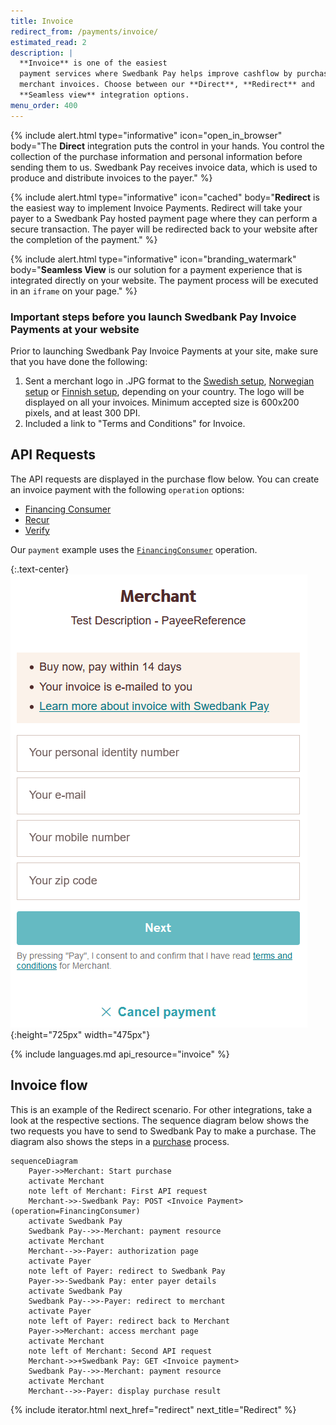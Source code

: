 ```yaml
---
title: Invoice 
redirect_from: /payments/invoice/
estimated_read: 2
description: |
  **Invoice** is one of the easiest
  payment services where Swedbank Pay helps improve cashflow by purchasing
  merchant invoices. Choose between our **Direct**, **Redirect** and
  **Seamless view** integration options.
menu_order: 400
---
```


{% include alert.html type="informative"
                      icon="open_in_browser"
                      body="The **Direct** integration puts the control in your
                      hands. You control the collection of the purchase
                      information and personal information before sending them
                      to us. Swedbank Pay receives invoice data, which is used
                      to produce and distribute invoices to the
                      payer." %}

{% include alert.html type="informative"
                      icon="cached"
                      body="**Redirect** is the easiest way to implement Invoice
                      Payments. Redirect will take your payer to a Swedbank
                      Pay hosted payment page where they can perform a secure
                      transaction. The payer will be redirected back to your
                      website after the completion of the payment." %}

{% include alert.html type="informative"
                      icon="branding_watermark"
                      body="**Seamless View** is our solution for a payment
                      experience that is integrated directly on your website.
                      The payment process will be executed in an `iframe` on
                      your page." %}

### Important steps before you launch Swedbank Pay Invoice Payments at your website

Prior to launching Swedbank Pay Invoice Payments at your site, make sure that
you have done the following:

1.  Sent a merchant logo in .JPG format to the [Swedish
    setup][setup-mail-sweden], [Norwegian setup][setup-mail-norway] or [Finnish
    setup][setup-mail-finland], depending on your country. The logo will be
    displayed on all your invoices. Minimum accepted size is 600x200 pixels, and
    at least 300 DPI.
2.  Included a link to "Terms and Conditions" for Invoice.

## API Requests

The API requests are displayed in the purchase flow below.
You can create an invoice payment with the following `operation`
options:

*   [Financing Consumer][financing-consumer]
*   [Recur][recur]
*   [Verify][verify]

Our `payment` example uses the [`FinancingConsumer`][financing-consumer]
operation.

{:.text-center}
![screenshot of the first Invoice redirect page][fincon-invoice-redirect]{:height="725px" width="475px"}

{% include languages.md api_resource="invoice" %}

## Invoice flow

This is an example of the Redirect scenario. For other integrations, take a
look at the respective sections. The sequence diagram below shows the two
requests you have to send to Swedbank Pay to make a purchase. The diagram also
shows the steps in a [purchase][purchase] process.

```mermaid
sequenceDiagram
    Payer->>Merchant: Start purchase
    activate Merchant
    note left of Merchant: First API request
    Merchant->>-Swedbank Pay: POST <Invoice Payment> (operation=FinancingConsumer)
    activate Swedbank Pay
    Swedbank Pay-->>-Merchant: payment resource
    activate Merchant
    Merchant-->>-Payer: authorization page
    activate Payer
    note left of Payer: redirect to Swedbank Pay
    Payer->>-Swedbank Pay: enter payer details
    activate Swedbank Pay
    Swedbank Pay-->>-Payer: redirect to merchant
    activate Payer
    note left of Payer: redirect back to Merchant
    Payer->>Merchant: access merchant page
    activate Merchant
    note left of Merchant: Second API request
    Merchant->>+Swedbank Pay: GET <Invoice payment>
    Swedbank Pay-->>-Merchant: payment resource
    activate Merchant
    Merchant-->>-Payer: display purchase result
```

{% include iterator.html next_href="redirect" next_title="Redirect" %}

[after-payment]: /payment-instruments/invoice/after-payment
[callback-api]: /payment-instruments/invoice/other-features#callback
[financing-consumer]: /payment-instruments/invoice/other-features#financing-consumer
[optional-features]: /payment-instruments/invoice/optional-features
[fincon-invoice-redirect]: /assets/img/payments/fincon-invoice-redirect-first-en.png
[recur]: /payment-instruments/invoice/other-features#recur
[redirect]: /payment-instruments/invoice/redirect
[purchase]: /payment-instruments/invoice/other-features#create-payment
[setup-mail-finland]: mailto:verkkokauppa.setup@swedbankpay.fi
[setup-mail-norway]: mailto:ehandelsetup@swedbankpay.no
[setup-mail-sweden]: mailto:ehandelsetup@swedbankpay.se
[verify]: /payment-instruments/invoice/other-features#verify
